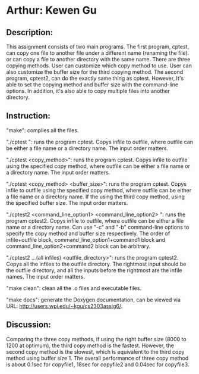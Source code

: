 Arthur: Kewen Gu
================

Description:
-------------
This assignment consists of two main programs. The first program, cptest, can copy one file to another file under a different name (renaming the file). or can copy a file to another directory with the same name. There are three copying methods. User can customize which copy method to use. User can also customize the buffer size for the third copying method. The second program, cptest2, can do the exactly same thing as cptest. However, It's able to set the copying method and buffer size with the command-line options. In addition, it's also able to copy multiple files into another directory.


Instruction:
-------------
"make": complies all the files.

"./cptest <infile outfile>": runs the program cptest. Copys infile to outfile, where outfile can be either a file name or a directory name. The input order matters.

"./cptest <infile outfile> <copy_method>": runs the program cptest. Copys infile to outfile using the specified copy method, where outfile can be either a file name or a directory name. The input order matters.

"./cptest <infile outfile> <copy_method> <buffer_size>": runs the program cptest. Copys infile to outfile using the specified copy method, where outfile can be either a file name or a directory name. If the using the third copy method, using the specified buffer size. The input order matters.

"./cptest2 <infile> <outfile> <command_line_option1> <command1> <command_line_option2> <command2>": runs the program cptest2. Copys infile to outfile, where outfile can be either a file name or a directory name. Can use "-c" and "-b" command-line options to specify the copy method and buffer size respectively. The order of infile+outfile block, command_line_option1+command1 block and command_line_option2+command2 block can be arbitrary.

"./cptest2 <infile1> <infile2> <infile3> ...(all infiles) <outfile_directory>": runs the program cptest2. Copys all the infiles to the outfile directory. The rightmost input should be the outfile directory, and all the inputs before the rightmost are the infile names. The input order matters.

"make clean": clean all the .o files and executable files.

"make docs": generate the Doxygen documentation, can be viewed via URL: http://users.wpi.edu/~kgu/cs2303assig6/.


Discussion:
-------------
Comparing the three copy methods, if using the right buffer size (8000 to 1200 at optimum), the third copy method is the fastest. However, the second copy method is the slowest, which is equivalent to the third copy method using buffer size 1. The overall performance of three copy method is about 0.1sec for copyfile1, 18sec for copyfile2 and 0.04sec for copyfile3.
